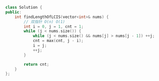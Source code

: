 <!--
 * @Author: yitong 2969413251@qq.com
 * @Date: 2023-01-31 21:19:33
-->
```cpp
class Solution {
public:
    int findLengthOfLCIS(vector<int>& nums) {
        // 双指针 O(n) O(1)
        int i = 0, j = 1, cnt = 1;
        while (j < nums.size()) {
            while (j < nums.size() && nums[j] > nums[j - 1]) ++j;
            cnt = max(cnt, j - i);
            i = j;
            ++j;
        }

        return cnt;
    }
};
```